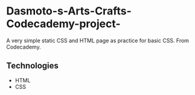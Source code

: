 # Dasmoto-s-Arts-Crafts-Codecademy-project-
A very simple static CSS and HTML page as practice for basic CSS.
From Codecademy.

## Technologies
+ HTML
+ CSS
